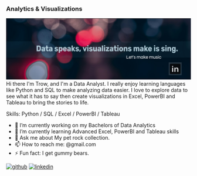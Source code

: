 
### Analytics & Visualizations
[buy-me-a-donut]: https://www.linkedin.com/in/cyndimorris/
[![Buy me a Donut](https://github.com/TrowWay/trowway/blob/main/DataProfile%20banner.png)][buy-me-a-donut]
Hi there I'm Trow, and I'm a Data Analyst. I really enjoy learning languages like Python and SQL to make analyzing data easier. I love to explore data to see what it has to say then create visualizations in Excel, PowerBI and Tableau to bring the stories to life.

Skills: Python / SQL / Excel / PowerBI / Tableau

- 🔭 I’m currently working on my Bachelors of Data Analytics 
- 🌱 I’m currently learning Advanced Excel, PowerBI and Tableau skills 
- 💬 Ask me about My pet rock collection. 
- 📫 How to reach me: @gmail.com 
- ⚡ Fun fact: I get gummy bears. 


[<img src='https://cdn.jsdelivr.net/npm/simple-icons@3.0.1/icons/github.svg' alt='github' height='40'>](https://github.com/trowway)  [<img src='https://cdn.jsdelivr.net/npm/simple-icons@3.0.1/icons/linkedin.svg' alt='linkedin' height='40'>](https://www.linkedin.com/in/@linkedIn/)  






